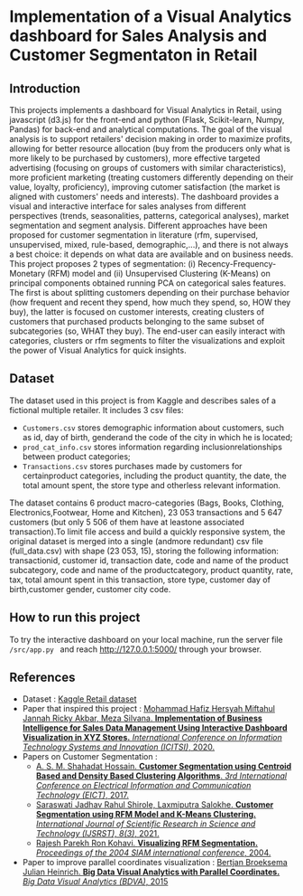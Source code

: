 # Implementation of a Visual Analytics dashboard for Sales Analysis and Customer Segmentaton in Retail
 
 ## Introduction
 This projects implements a dashboard for Visual Analytics in Retail, using javascript (d3.js) for the front-end and python (Flask, Scikit-learn, Numpy, Pandas) for back-end and analytical computations.
 The goal of the visual analysis is to support retailers' decision making in order to maximize profits, allowing for  better resource allocation (buy from the producers only what is more likely to be purchased by customers), more effective targeted advertising (focusing on groups of customers with similar characteristics), more proficient marketing (treating customers differently depending on their value, loyalty, proficiency), improving cutomer satisfaction (the market is aligned with customers' needs and interests). The dashboard provides a visual and interactive interface for sales analyses from different perspectives (trends, seasonalities, patterns, categorical analyses), market segmentation and segment analysis. Different approaches have been proposed for customer segmentation in literature (rfm, supervised, unsupervised, mixed, rule-based, demographic,...), and there is not always a best choice: it depends on what data are available and on business needs. This project proposes 2 types of segmentation: (i) Recency-Frequency-Monetary (RFM) model and (ii) Unsupervised Clustering (K-Means) on principal components obtained running PCA on categorical sales features. The first is about splitting customers depending on their purchase behavior (how frequent and recent they spend, how much they spend, so, HOW they buy), the latter is focused on customer interests, creating clusters of customers that purchased products belonging to the same subset of subcategories (so, WHAT they buy). The end-user can easily interact with categories, clusters or rfm segments to filter the visualizations and exploit the power of Visual Analytics for quick insights.

 ## Dataset
 The dataset used in this project is from Kaggle and describes sales of a fictional multiple retailer. It includes 3 csv files:
 * ```Customers.csv``` stores demographic information about customers, such as id, day of birth, genderand the code of the city in which he is located;
 * ```prod_cat_info.csv``` stores information regarding inclusionrelationships between product categories;
 * ```Transactions.csv``` stores purchases made by customers for certainproduct categories, including the product quantity, the date, the total amount spent, the store type and otherless relevant information.
 
The dataset contains 6 product macro-categories (Bags, Books, Clothing, Electronics,Footwear, Home and Kitchen), 23 053 transactions and 5 647 customers (but only 5 506 of them have at leastone associated transaction).To limit file access and build a quickly responsive system, the original dataset is merged into a single (andmore redundant) csv file (full_data.csv) with shape (23 053, 15), storing the following information: transactionid, customer id, transaction date, code and name of the product subcategory, code and name of the productcategory, product quantity, rate, tax, total amount spent in this transaction, store type, customer day of birth,customer gender, customer city code.
 
 ## How to run this project
 To try the interactive dashboard on your local machine, run the server file ```/src/app.py ``` and reach http://127.0.0.1:5000/ through your browser.


 ## References
 * Dataset : [Kaggle Retail dataset](https://www.kaggle.com/darpan25bajaj/retail-case-study-data)
 * Paper that inspired this project : [Mohammad Hafiz Hersyah Miftahul Jannah Ricky Akbar, Meza Silvana. **Implementation of Business Intelligence for Sales Data Management Using Interactive Dashboard Visualization in XYZ Stores.** *International Conference on Information Technology Systems and Innovation (ICITSI)*, 2020.](https://ieeexplore.ieee.org/document/9264984)
 * Papers on Customer Segmentation : 
    * [A. S. M. Shahadat Hossain. **Customer Segmentation using Centroid Based and Density Based Clustering Algorithms**. *3rd International Conference on Electrical Information and Communication Technology (EICT)*, 2017.](https://ieeexplore.ieee.org/document/8275249)
    * [Saraswati Jadhav Rahul Shirole, Laxmiputra Salokhe. **Customer Segmentation using RFM Model and K-Means Clustering.** *International Journal of Scientific Research in Science and Technology (IJSRST), 8(3)*, 2021.](https://www.researchgate.net/publication/352393770_Customer_Segmentation_using_RFM_Model_and_K-Means_Clustering)
    * [Rajesh Parekh Ron Kohavi. **Visualizing RFM Segmentation.** *Proceedings of the 2004 SIAM international conference*, 2004.]()
 * Paper to improve parallel coordinates visualization : [Bertjan Broeksema Julian Heinrich. **Big Data Visual Analytics with Parallel Coordinates.** *Big Data Visual Analytics (BDVA)*, 2015](https://ieeexplore.ieee.org/abstract/document/7314286)
